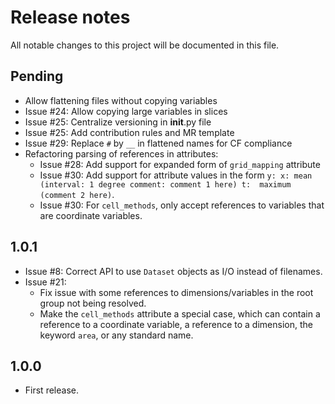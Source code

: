 # Release notes
All notable changes to this project will be documented in this file.

## Pending
- Allow flattening files without copying variables
- Issue #24: Allow copying large variables in slices
- Issue #25: Centralize versioning in __init__.py file
- Issue #25: Add contribution rules and MR template
- Issue #29: Replace `#` by `__` in flattened names for CF compliance
- Refactoring parsing of references in attributes: 
  - Issue #28: Add support for expanded form of `grid_mapping` attribute
  - Issue #30: Add support for attribute values in the form `y: x: mean (interval: 1 degree comment: comment 1 here) t: 
maximum (comment 2 here)`. 
  - Issue #30: For `cell_methods`, only accept references to variables that are coordinate variables.

## 1.0.1
- Issue #8: Correct API to use `Dataset` objects as I/O instead of filenames.
- Issue #21:
  - Fix issue with some references to dimensions/variables in the root group
  not being resolved.
  - Make the `cell_methods` attribute a special case, which can contain a
  reference to a coordinate variable, a reference to a dimension, the keyword
  `area`, or any standard name.

## 1.0.0
- First release.
